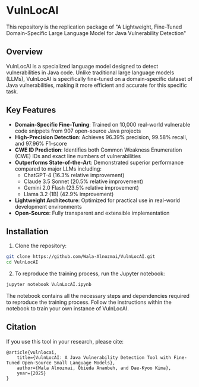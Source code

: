 # VulnLocAI

This repository is the replication package of "A Lightweight, Fine-Tuned Domain-Specific Large Language Model for Java Vulnerability Detection"

## Overview

VulnLocAI is a specialized language model designed to detect vulnerabilities in Java code. Unlike traditional large language models (LLMs), VulnLocAI is specifically fine-tuned on a domain-specific dataset of Java vulnerabilities, making it more efficient and accurate for this specific task.

## Key Features

- **Domain-Specific Fine-Tuning**: Trained on 10,000 real-world vulnerable code snippets from 907 open-source Java projects
- **High-Precision Detection**: Achieves 96.39% precision, 99.58% recall, and 97.96% F1-score
- **CWE ID Prediction**: Identifies both Common Weakness Enumeration (CWE) IDs and exact line numbers of vulnerabilities
- **Outperforms State-of-the-Art**: Demonstrated superior performance compared to major LLMs including:
  - ChatGPT-4 (16.3% relative improvement)
  - Claude 3.5 Sonnet (20.5% relative improvement)
  - Gemini 2.0 Flash (23.5% relative improvement)
  - Llama 3.2 (1B) (42.9% improvement)
- **Lightweight Architecture**: Optimized for practical use in real-world development environments
- **Open-Source**: Fully transparent and extensible implementation

## Installation

1. Clone the repository:
```bash
git clone https://github.com/Wala-Alnozmai/VulnLocAI.git
cd VulnLocAI
```

2. To reproduce the training process, run the Jupyter notebook:
```bash
jupyter notebook VulnLocAI.ipynb
```

The notebook contains all the necessary steps and dependencies required to reproduce the training process. Follow the instructions within the notebook to train your own instance of VulnLocAI.


## Citation

If you use this tool in your research, please cite:

```
@article{vulnlocai,
    title={VulnLocAI: A Java Vulnerability Detection Tool with Fine-Tuned Open-Source Small Language Models},
    author={Wala Alnozmai, Obieda Ananbeh, and Dae-Kyoo Kima},
    year={2025}
}
```


